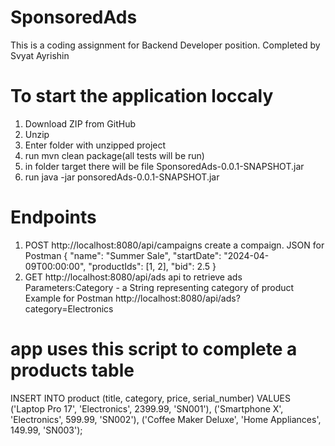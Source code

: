 # SponsoredAds
This is a coding assignment for Backend Developer position. Completed by Svyat Ayrishin
# To start the application loccaly
1. Download ZIP from GitHub
2. Unzip
3. Enter folder with unzipped project
4. run mvn clean package(all tests will be run)
5. in folder target there will be file SponsoredAds-0.0.1-SNAPSHOT.jar
6. run java -jar ponsoredAds-0.0.1-SNAPSHOT.jar
# Endpoints
1. POST http://localhost:8080/api/campaigns create a compaign.
   JSON for Postman {
  "name": "Summer Sale",
  "startDate": "2024-04-09T00:00:00",
  "productIds": [1, 2],
  "bid": 2.5
}
2. GET http://localhost:8080/api/ads api to retrieve ads Parameters:Category - a String representing category of product  
Example for Postman http://localhost:8080/api/ads?category=Electronics

# app uses this script to complete a products table
INSERT INTO product (title, category, price, serial_number) VALUES
('Laptop Pro 17', 'Electronics', 2399.99, 'SN001'),
('Smartphone X', 'Electronics', 599.99, 'SN002'),
('Coffee Maker Deluxe', 'Home Appliances', 149.99, 'SN003');
